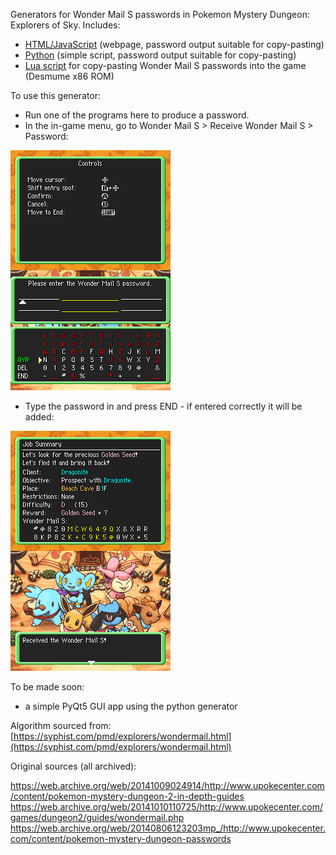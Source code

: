 Generators for Wonder Mail S passwords in Pokemon Mystery Dungeon: Explorers of Sky. Includes:

- [HTML/JavaScript](https://github.com/lorcan2440/PMD-2-Wonder-Mail-Generator/tree/main/html-js) (webpage, password output suitable for copy-pasting)
- [Python](https://github.com/lorcan2440/PMD-2-Wonder-Mail-Generator/tree/main/python) (simple script, password output suitable for copy-pasting)
- [Lua script](https://github.com/lorcan2440/PMD-2-Wonder-Mail-Generator/tree/main/lua) for copy-pasting Wonder Mail S passwords into the game (Desmume x86 ROM)

To use this generator:
- Run one of the programs here to produce a password.
- In the in-game menu, go to Wonder Mail S > Receive Wonder Mail S > Password:

![EnterPassword.png](EnterPassword.png)
- Type the password in and press END - if entered correctly it will be added:

![ReceivedWM.png](ReceivedWM.png)

To be made soon:

- a simple PyQt5 GUI app using the python generator

Algorithm sourced from: [https://syphist.com/pmd/explorers/wondermail.html](https://syphist.com/pmd/explorers/wondermail.html)

Original sources (all archived):

https://web.archive.org/web/20141009024914/http://www.upokecenter.com/content/pokemon-mystery-dungeon-2-in-depth-guides
https://web.archive.org/web/20141010110725/http://www.upokecenter.com/games/dungeon2/guides/wondermail.php
https://web.archive.org/web/20140806123203mp_/http://www.upokecenter.com/content/pokemon-mystery-dungeon-passwords
